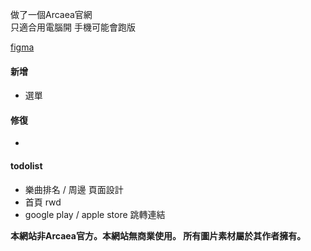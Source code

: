做了一個Arcaea官網   
只適合用電腦開 手機可能會跑版  

[figma](https://www.figma.com/proto/C1XoZkemnk3ykEovt85fmr/Arcaea?node-id=1-2&starting-point-node-id=1%3A2&t=gATSV0zfMd9N9i7c-1)

#### 新增
- 選單

#### 修復
- 

#### todolist
- 樂曲排名 / 周邊 頁面設計
- 首頁 rwd
- google play / apple store 跳轉連結

**本網站非Arcaea官方。本網站無商業使用。 
所有圖片素材屬於其作者擁有。**